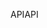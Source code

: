<span data-ttu-id="7eebd-101">API</span><span class="sxs-lookup"><span data-stu-id="7eebd-101">API</span></span>